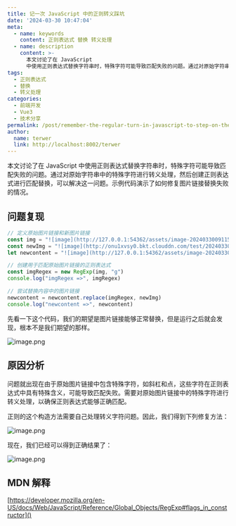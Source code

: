 ```yaml
---
title: 记一次 JavaScript 中的正则转义踩坑
date: '2024-03-30 10:47:04'
meta:
  - name: keywords
    content: 正则表达式 替换 转义处理
  - name: description
    content: >-
      本文讨论了在 JavaScript
      中使用正则表达式替换字符串时，特殊字符可能导致匹配失败的问题。通过对原始字符串中的特殊字符进行转义处理，然后创建正则表达式进行匹配替换，可以解决这一问题。示例代码演示了如何修复图片链接替换失败的情况。
tags:
  - 正则表达式
  - 替换
  - 转义处理
categories:
  - 前端开发
  - Vue3
  - 技术分享
permalink: /post/remember-the-regular-turn-in-javascript-to-step-on-the-pit-16d1l3.html
author:
  name: terwer
  link: http://localhost:8002/terwer
---
```

本文讨论了在 JavaScript 中使用正则表达式替换字符串时，特殊字符可能导致匹配失败的问题。通过对原始字符串中的特殊字符进行转义处理，然后创建正则表达式进行匹配替换，可以解决这一问题。示例代码演示了如何修复图片链接替换失败的情况。

<!-- more -->




## 问题复现

```js
// 定义原始图片链接和新图片链接
const img = "![image](http://127.0.0.1:54362/assets/image-20240330091153-5d8kt15.png)"
const newImg = "![image](http://onu1xvsy0.bkt.clouddn.com/test/20240330091641..png)"
let newcontent = "![image](http://127.0.0.1:54362/assets/image-20240330091153-5d8kt15.png)"

// 创建用于匹配原始图片链接的正则表达式
const imgRegex = new RegExp(img, "g")
console.log("imgRegex =>", imgRegex)

// 尝试替换内容中的图片链接
newcontent = newcontent.replace(imgRegex, newImg)
console.log("newcontent =>", newcontent) 
```

先看一下这个代码，我们的期望是图片链接能够正常替换，但是运行之后就会发现，根本不是我们期望的那样。

​![image.png](https://img1.terwer.space/api/public/20240410095423.png)​

## 原因分析

问题就出现在由于原始图片链接中包含特殊字符，如斜杠和点，这些字符在正则表达式中具有特殊含义，可能导致匹配失败。需要对原始图片链接中的特殊字符进行转义处理，以确保正则表达式能够正确匹配。

正则的这个构造方法需要自己处理转义字符问题。因此，我们得到下列修复方法：

​![image.png](https://img1.terwer.space/api/public/20240330112351.png)​

现在，我们已经可以得到正确结果了：

​![image.png](https://img1.terwer.space/api/public/20240410095745.png)​

## MDN 解释

[https://developer.mozilla.org/en-US/docs/Web/JavaScript/Reference/Global_Objects/RegExp#flags_in_constructor]()

‍
